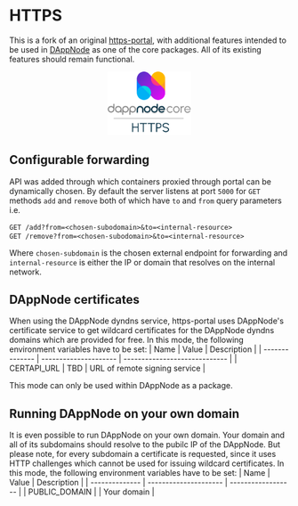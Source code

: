 # HTTPS

This is a fork of an original [https-portal](https://github.com/SteveLTN/https-portal), with additional features intended to be used in [DAppNode](https://github.com/dappnode/DAppNode) as one of the core packages. All of its existing features should remain functional.

<p align="center"><a href="#"><img width="150" title="HTTPS" src='https-portal-avatar.png' /></a></p>

## Configurable forwarding

API was added through which containers proxied through portal can be dynamically chosen. By default the server listens at port `5000` for `GET` methods `add` and `remove` both of which have `to` and `from` query parameters i.e.

```
GET /add?from=<chosen-subodomain>&to=<internal-resource>
GET /remove?from=<chosen-subodomain>&to=<internal-resource>
```

Where `chosen-subdomain` is the chosen external endpoint for forwarding and `internal-resource` is either the IP or domain that resolves on the internal network.

## DAppNode certificates

When using the DAppNode dyndns service, https-portal uses DAppNode's certificate service to get wildcard certificates for the DAppNode dyndns domains which are provided for free. In this mode, the following environment variables have to be set:
| Name | Value | Description |
| -------------- | --------------------- | ----------------------------- |
| CERTAPI_URL | TBD | URL of remote signing service |

This mode can only be used within DAppNode as a package.

## Running DAppNode on your own domain

It is even possible to run DAppNode on your own domain. Your domain and all of its subdomains should resolve to the pubilc IP of the DAppNode. But please note, for every subdomain a certificate is requested, since it uses HTTP challenges which cannot be used for issuing wildcard certificates.
In this mode, the following environment variables have to be set:
| Name | Value | Description |
| -------------- | --------------------- | ------------------ |
| PUBLIC_DOMAIN | | Your domain |
